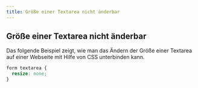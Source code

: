 ```yaml
---
title: Größe einer Textarea nicht änderbar
---
```


## Größe einer Textarea nicht änderbar

Das folgende Beispiel zeigt, wie man das Ändern der Größe einer Textarea auf einer Webseite mit Hilfe von CSS unterbinden kann.

```css
form textarea {
  resize: none;
}
```
